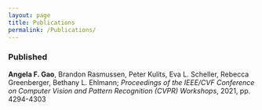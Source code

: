 ```yaml
---
layout: page
title: Publications
permalink: /Publications/
---
```


<style>
img {
  display: block;
  margin-left: auto;
  margin-right: auto;
}
</style>

<style>
embed{
  display: block;
  margin-left: auto;
  margin-right: auto;
}
</style>

### Published
**Angela F. Gao**, Brandon Rasmussen, Peter Kulits, Eva L. Scheller, Rebecca Greenberger, Bethany L. Ehlmann; *Proceedings of the IEEE/CVF Conference on Computer Vision and Pattern Recognition (CVPR) Workshops*, 2021, pp. 4294-4303
